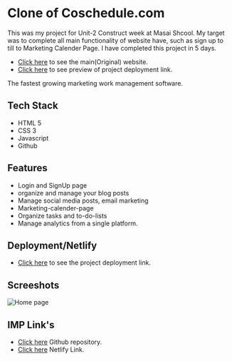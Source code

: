 # Clone of Coschedule.com

This was my project for Unit-2 Construct week at Masai Shcool. My target was to complete all main functionality of  website have, such as sign up to till to Marketing Calender Page. I have completed this project in 5 days.

- [Click here](https://coschedule.com/) to see the main(Original) website.
- [Click here](https://glittery-sable-cc4585.netlify.app/) to see preview of  project deployment link.

The fastest growing marketing work management software.

## Tech Stack

- HTML 5
- CSS 3
- Javascript
- Github

## Features

- Login and SignUp page
- organize and manage your blog posts
- Manage social media posts, email marketing
- Marketing-calender-page
- Organize tasks and to-do-lists
- Manage analytics from a single platform.

## Deployment/Netlify

- [Click here](https://glittery-sable-cc4585.netlify.app/) to see the project deployment link.

## Screeshots

![Home page](https://i.ibb.co/xjcB51W/Screenshot-2023-01-10-094823.png)
<!-- ![Homepage overview](https://www.linkpicture.com/q/Screenshot-271_2.png) -->
<!-- ![Footer part](https://www.linkpicture.com/q/Screenshot-269.png) -->


## IMP Link's

- [Click here](https://github.com/Malay-24/gruesome-actor-5273) Github repository.
- [Click here](https://glittery-sable-cc4585.netlify.app/) Netlify Link.
